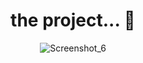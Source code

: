 <div align="center">

# the project... 🤩
![Screenshot_6](https://user-images.githubusercontent.com/101990719/175839695-3a0e4841-976b-4619-8f31-12f9b99e7cf9.png)

</div>

